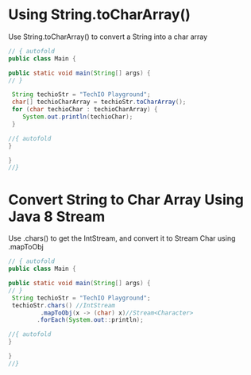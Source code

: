 # Using String.toCharArray()

Use String.toCharArray() to convert a String into a char array

```java runnable
// { autofold
public class Main {

public static void main(String[] args) {
// }

 String techioStr = "TechIO Playground";
 char[] techioCharArray = techioStr.toCharArray();
 for (char techioChar : techioCharArray) {
    System.out.println(techioChar);
 }

//{ autofold
}

}
//}
```
# Convert String to Char Array Using Java 8 Stream
Use .chars() to get the IntStream, and convert it to Stream Char using .mapToObj

```java runnable
// { autofold
public class Main {

public static void main(String[] args) {
// }
 String techioStr = "TechIO Playground";
 techioStr.chars() //IntStream
         .mapToObj(x -> (char) x)//Stream<Character>
        .forEach(System.out::println);

//{ autofold
}

}
//}
```
